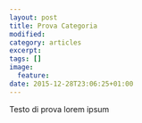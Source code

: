 ```yaml
---
layout: post
title: Prova Categoria
modified:
category: articles
excerpt:
tags: []
image:
  feature:
date: 2015-12-28T23:06:25+01:00
---
```


Testo di prova lorem ipsum